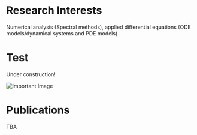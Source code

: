 # Research Interests
Numerical analysis (Spectral methods), applied differential equations (ODE models/dynamical systems and PDE models)

# Test
Under construction!

![Important Image](https://hdlcmath.github.io/docs/assets/images/pizza_dance.gif)


# Publications
TBA
